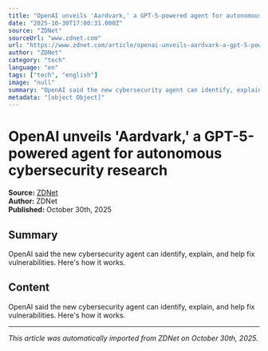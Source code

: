 ```yaml
---
title: "OpenAI unveils 'Aardvark,' a GPT-5-powered agent for autonomous cybersecurity research"
date: "2025-10-30T17:00:31.000Z"
source: "ZDNet"
sourceUrl: "www.zdnet.com"
url: "https://www.zdnet.com/article/openai-unveils-aardvark-a-gpt-5-powered-agent-for-autonomous-cybersecurity-research/"
author: "ZDNet"
category: "tech"
language: "en"
tags: ["tech", "english"]
image: "null"
summary: "OpenAI said the new cybersecurity agent can identify, explain, and help fix vulnerabilities. Here's how it works."
metadata: "[object Object]"
---
```


# OpenAI unveils 'Aardvark,' a GPT-5-powered agent for autonomous cybersecurity research

**Source:** [ZDNet](https://www.zdnet.com/article/openai-unveils-aardvark-a-gpt-5-powered-agent-for-autonomous-cybersecurity-research/)  
**Author:** ZDNet  
**Published:** October 30th, 2025  

## Summary

OpenAI said the new cybersecurity agent can identify, explain, and help fix vulnerabilities. Here's how it works.

## Content

OpenAI said the new cybersecurity agent can identify, explain, and help fix vulnerabilities. Here's how it works.

---

*This article was automatically imported from ZDNet on October 30th, 2025.*
